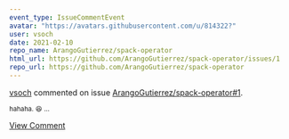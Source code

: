 ```yaml
---
event_type: IssueCommentEvent
avatar: "https://avatars.githubusercontent.com/u/814322?"
user: vsoch
date: 2021-02-10
repo_name: ArangoGutierrez/spack-operator
html_url: https://github.com/ArangoGutierrez/spack-operator/issues/1
repo_url: https://github.com/ArangoGutierrez/spack-operator
---
```


<a href='https://github.com/vsoch' target='_blank'>vsoch</a> commented on issue <a href='https://github.com/ArangoGutierrez/spack-operator/issues/1' target='_blank'>ArangoGutierrez/spack-operator#1</a>.

<small>hahaha. :laughing: ...</small>

<a href='https://github.com/ArangoGutierrez/spack-operator/issues/1' target='_blank'>View Comment</a>